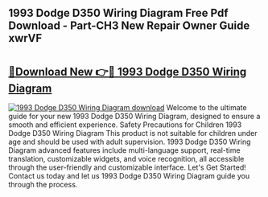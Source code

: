 ## 1993 Dodge D350 Wiring Diagram Free Pdf Download - Part-CH3 New Repair Owner Guide xwrVF

# <h2><a href="http://dfokhh.blite.top/?on=1993+Dodge+D350+Wiring+Diagram">🔗Download New 👉🔴 1993 Dodge D350 Wiring Diagram</a></h2>

[![1993 Dodge D350 Wiring Diagram download](https://i.imgur.com/lujVjoI.png)](http://dfokhh.blite.top/?on=1993+Dodge+D350+Wiring+Diagram)
Welcome to the ultimate guide for your new 1993 Dodge D350 Wiring Diagram, designed to ensure a smooth and efficient experience. Safety Precautions for Children 1993 Dodge D350 Wiring Diagram This product is not suitable for children under age and should be used with adult supervision. 1993 Dodge D350 Wiring Diagram advanced features include multi-language support, real-time translation, customizable widgets, and voice recognition, all accessible through the user-friendly and customizable interface. Let's Get Started! Contact us today and let us 1993 Dodge D350 Wiring Diagram guide you through the process.
